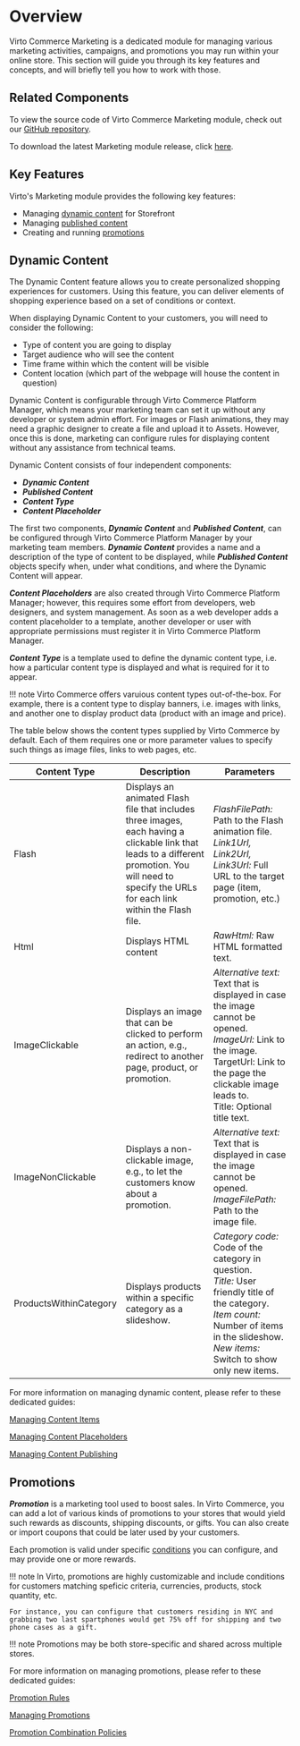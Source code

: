 # Overview

Virto Commerce Marketing is a dedicated module for managing various marketing activities, campaigns, and promotions you may run within your online store. This section will guide you through its key features and concepts, and will briefly tell you how to work with those.

## Related Components
To view the source code of Virto Commerce Marketing module, check out our [GitHub repository](https://github.com/VirtoCommerce/vc-module-marketing).

To download the latest Marketing module release, click [here](https://github.com/VirtoCommerce/vc-module-marketing/releases).

## Key Features
Virto's Marketing module provides the following key features:
 
+ Managing [dynamic content](#dynamic-content) for Storefront
+ Managing [published content](managing-published-content.md)
+ Creating and running [promotions](#promotions)

## Dynamic Content

The Dynamic Content feature allows you to create personalized shopping experiences for customers. Using this feature, you can deliver elements of shopping experience based on a set of conditions or context.

When displaying Dynamic Content to your customers, you will need to consider the following:

* Type of content you are going to display
* Target audience who will see the content
* Time frame within which the content will be visible
* Content location (which part of the webpage will house the content in question)

Dynamic Content is configurable through Virto Commerce Platform Manager, which means your marketing team can set it up without any developer or system admin effort. For images or Flash animations, they may need a graphic designer to create a file and upload it to Assets. However, once this is done, marketing can configure rules for displaying content without any assistance from technical teams.

Dynamic Content consists of four independent components:

+ ***Dynamic Content***
+ ***Published Content***
+ ***Content Type***
+ ***Content Placeholder***

The first two components, ***Dynamic Content*** and ***Published Content***, can be configured through Virto Commerce Platform Manager by your marketing team members. ***Dynamic Content*** provides a name and a description of the type of content to be displayed, while ***Published Content*** objects specify when, under what conditions, and where the Dynamic Content will appear.

***Content Placeholders*** are also created through Virto Commerce Platform Manager; however, this requires some effort from developers, web designers, and system management. As soon as a web developer adds a content placeholder to a template, another developer or user with appropriate permissions must register it in Virto Commerce Platform Manager.

***Content Type*** is a template used to define the dynamic content type, i.e. how a particular content type is displayed and what is required for it to appear.

!!! note
	Virto Commerce offers varuious content types out-of-the-box. For example, there is a content type to display banners, i.e. images with links, and another one to display product data (product with an image and price).

The table below shows the content types supplied by Virto Commerce by default. Each of them requires one or more parameter values to specify such things as image files, links to web pages, etc.


| Content Type | Description | Parameters |
|--------------|-------------|------------|
|Flash | Displays an animated Flash file that includes three images, each having a clickable link that leads to a different promotion. You will need to specify the URLs for each link within the Flash file.| *FlashFilePath:* Path to the Flash animation file.<br>*Link1Url, Link2Url, Link3Url:* Full URL to the target page (item, promotion, etc.)|
| Html | Displays HTML content | *RawHtml:* Raw HTML formatted text. |
|ImageClickable |Displays an image that can be clicked to perform an action, e.g., redirect to another page, product, or promotion. |*Alternative text:* Text that is displayed in case the image cannot be opened.<br>*ImageUrl:* Link to the image.<br>TargetUrl: Link to the page the clickable image leads to.<br>Title: Optional title text.|
| ImageNonClickable |Displays a non-clickable image, e.g., to let the customers know about a promotion. |*Alternative text:* Text that is displayed in case the image cannot be opened.<br>*ImageFilePath:* Path to the image file.|
|ProductsWithinCategory |Displays products within a specific category as a slideshow. |*Category code:* Code of the category in question.<br>*Title:* User friendly title of the category.<br>*Item count:* Number of items in the slideshow.<br>*New items:* Switch to show only new items.|

For more information on managing dynamic content, please refer to these dedicated guides:

[Managing Content Items](managing-content-items.md)

[Managing Content Placeholders](managing-content-placeholders.md)

[Managing Content Publishing](managing-published-content.md)

## Promotions

***Promotion*** is a marketing tool used to boost sales. In Virto Commerce, you can add a lot of various kinds of promotions to your stores that would yield such rewards as discounts, shipping discounts, or gifts. You can also create or import coupons that could be later used by your customers.

Each promotion is valid under specific [conditions](promotion-rules.md) you can configure, and may provide one or more rewards.

!!! note
	In Virto, promotions are highly customizable and include conditions for customers matching speficic criteria, currencies, products, stock quantity, etc.
	
	For instance, you can configure that customers residing in NYC and grabbing two last spartphones would get 75% off for shipping and two phone cases as a gift.

!!! note
	Promotions may be both store-specific and shared across multiple stores.

For more information on managing promotions, please refer to these dedicated guides:

[Promotion Rules](promotion-rules.md)

[Managing Promotions](managing-promotions.md)

[Promotion Combination Policies](combining-active-promotions.md)